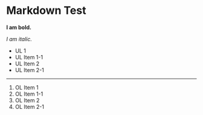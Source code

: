 # Markdown Test

**I am bold.**

_I am italic._

* UL 1
 * UL Item 1-1
* UL Item 2
 * UL Item 2-1
----

1. OL Item 1
 1. OL Item 1-1
2. OL Item 2
 1. OL Item 2-1
